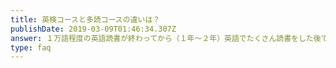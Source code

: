 ```yaml
---
title: 英検コースと多読コースの違いは？
publishDate: 2019-03-09T01:46:34.307Z
answer: １万語程度の英語読書が終わってから（１年～２年）英語でたくさん読書をした後で英検コースを受講してもらうのが良いと考えています。　　　　　　　　　　　　　　　　　　　　　　　　　　　　　　　　　　　　　　　　　　　　　　　　　　　　　　　　　たくさん英語の本を読んで英語のリズムを自然に身に付けます。　　　　　　　　　　　　　　　　　　　　　　　　　　　　　　　　正しく発音することを習慣にすることでリスニング力を付けます。　　　　　　　　　　　　　　　　　　　　　　　　　　　　　　英検の過去問だけでも英検合格は叶いますが、テストのためだけの英語の勉強では継続して自分で学び続けることが難しいと思います。
type: faq
---
```

